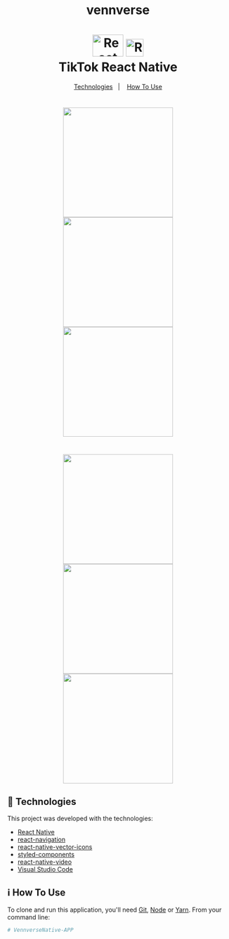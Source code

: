 <h1 align="center">vennverse</h1>

<h1 align="center">
    <img alt="React logo" width="70px" height="50px" src="https://github.com/luizpaulogroup/react-native-tiktok/blob/master/src/assets/react.png" />
    <img alt="React logo" width="40px" height="40px" src="https://github.com/luizpaulogroup/react-native-tiktok/blob/master/src/assets/tiktok.png" />
    <br>
    TikTok React Native
</h1>

<p align="center">
  <a href="#rocket-technologies">Technologies</a>&nbsp;&nbsp;&nbsp;|&nbsp;&nbsp;&nbsp;
  <a href="#information_source-how-to-use">How To Use</a>
</p>

<h1 align="center">
    <img width="250px" src="/workspace/VennverseNative-APP/src/Images/GIF.gif" style="max-width:100%;">
    <img width="250px" src="https://github.com/luizpaulogroup/TikTok/blob/master/src/Images/1.png" style="max-width:100%;">
    <img width="250px" src="https://github.com/luizpaulogroup/TikTok/blob/master/src/Images/2.png" style="max-width:100%;">
</h1>

<h1 align="center">
    <img width="250px" src="https://github.com/luizpaulogroup/TikTok/blob/master/src/Images/3.png" style="max-width:100%;">
    <img width="250px" src="https://github.com/luizpaulogroup/TikTok/blob/master/src/Images/4.png" style="max-width:100%;">
    <img width="250px" src="https://github.com/luizpaulogroup/TikTok/blob/master/src/Images/5.png" style="max-width:100%;">
</h1>

## :rocket: Technologies

This project was developed with the technologies:

-  [React Native](http://www.reactnative.com/)
-  [react-navigation](https://reactnavigation.org/)
-  [react-native-vector-icons](https://github.com/oblador/react-native-vector-icons)
-  [styled-components](https://www.styled-components.com/)
-  [react-native-video](https://github.com/react-native-community/react-native-video)
-  [Visual Studio Code](https://code.visualstudio.com/)

## :information_source: How To Use

To clone and run this application, you'll need [Git](https://git-scm.com), [Node](https://nodejs.org/en/) or [Yarn](https://yarnpkg.com/). From your command line:

```bash
# VennverseNative-APP
